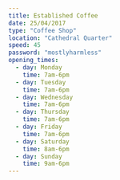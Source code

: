```yaml
---
title: Established Coffee
date: 25/04/2017
type: "Coffee Shop"
location: "Cathedral Quarter"
speed: 45
password: "mostlyharmless"
opening_times:
  - day: Monday
    time: 7am-6pm
  - day: Tuesday
    time: 7am-6pm
  - day: Wednesday
    time: 7am-6pm
  - day: Thursday
    time: 7am-6pm
  - day: Friday
    time: 7am-6pm
  - day: Saturday
    time: 8am-6pm
  - day: Sunday
    time: 9am-6pm
---
```

